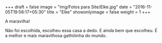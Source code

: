 +++
draft = false
image = "img/Fotos para Site/Elke.jpg"
date = "2016-11-05T19:56:17+05:30"
title = "Elke"
showonlyimage = false
weight = 1
+++

A maravilha!
<!--more-->

Não foi escolhida, escolheu essa casa a dedo. E ainda bem que escolheu. É a melhor e mais maravilhosa gathiiiinha do mundo.
